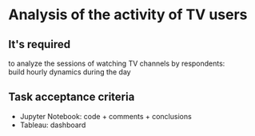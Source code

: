 # Analysis of the activity of TV users

## It's required
to analyze the sessions of watching TV channels by respondents: </br>build hourly dynamics during the day

## Task acceptance criteria
 - Jupyter Notebook: code + comments + conclusions
 - Tableau: dashboard
